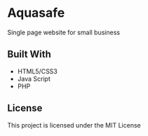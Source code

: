 # Aquasafe

Single page website for small business

## Built With

* HTML5/CSS3
* Java Script
* PHP

## License

This project is licensed under the MIT License
